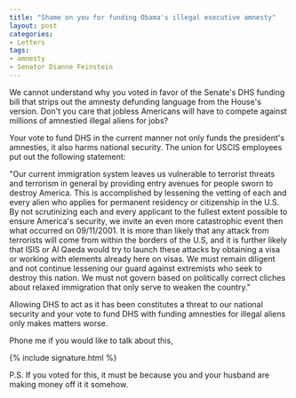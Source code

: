 ```yaml
---
title: "Shame on you for funding Obama's illegal executive amnesty"
layout: post
categories:
- Letters
tags:
- amnesty
- Senator Dianne Feinstein
---
```


We cannot understand why you voted in favor of the Senate's DHS funding bill that strips out the amnesty defunding language from the House's version. Don't you care that jobless Americans will have to compete against millions of amnestied illegal aliens for jobs?

Your vote to fund DHS in the current manner not only funds the president's amnesties, it also harms national security. The union for USCIS employees put out the following statement:

"Our current immigration system leaves us vulnerable to terrorist threats and terrorism in general by providing entry avenues for people sworn to destroy America. This is accomplished by lessening the vetting of each and every alien who applies for permanent residency or citizenship in the U.S. By not scrutinizing each and every applicant to the fullest extent possible to ensure America's security, we invite an even more catastrophic event then what occurred on 09/11/2001. It is more than likely that any attack from terrorists will come from within the borders of the U.S, and it is further likely that ISIS or Al Qaeda would try to launch these attacks by obtaining a visa or working with elements already here on visas. We must remain diligent and not continue lessening our guard against extremists who seek to destroy this nation. We must not govern based on politically correct cliches about relaxed immigration that only serve to weaken the country."

Allowing DHS to act as it has been constitutes a threat to our national security and your vote to fund DHS with funding amnesties for illegal aliens only makes matters worse.

Phone me if you would like to talk about this,

{% include signature.html %}

P.S. If you voted for this, it must be because you and your husband are making money off it it somehow.